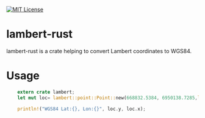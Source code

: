 [![MIT License](http://img.shields.io/badge/license-MIT-blue.svg?style=flat)](LICENSE.md)

# lambert-rust
lambert-rust is a crate helping to convert Lambert coordinates to WGS84.

# Usage

```rust
    extern crate lambert;
    let mut loc= lambert::point::Point::new(668832.5384, 6950138.7285,lambert::zone::Zone::Lambert93);

    println!("WGS84 Lat:{}, Lon:{}", loc.y, loc.x);
```

